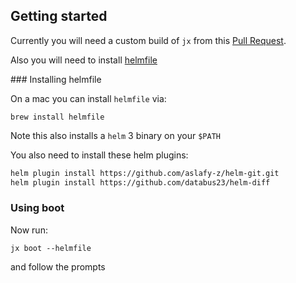 ## Getting started

Currently you will need a custom build of `jx` from this [Pull Request](https://github.com/jenkins-x/jx/pull/6664).

Also you will need to install [helmfile](https://github.com/roboll/helmfile) 

### Installing helmfile

On a mac you can install `helmfile` via:

``` 
brew install helmfile
```

Note this also installs a `helm` 3 binary on your `$PATH`


You also need to install these helm plugins:

```bash
helm plugin install https://github.com/aslafy-z/helm-git.git
helm plugin install https://github.com/databus23/helm-diff
```

### Using boot

Now run:

``` 
jx boot --helmfile
```

and follow the prompts